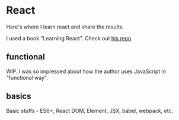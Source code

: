 # React

Here's where I learn react and share the results.

I used a book "Learning React". Check out [his repo](https://github.com/MoonHighway/learning-react/).

## functional

WIP. I was so impressed about how the author uses JavaScript in "functional way".

## basics

Basic stuffs - ES6+, React DOM, Element, JSX, babel, webpack, etc.